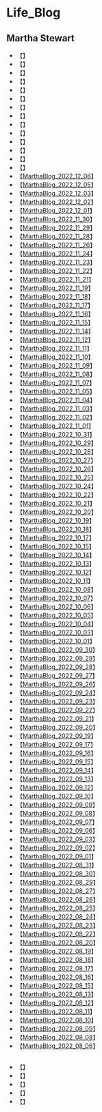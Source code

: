 # Life_Blog

## Martha Stewart
* 【[]()】
* 【[]()】
* 【[]()】
* 【[]()】
* 【[]()】
* 【[]()】
* 【[]()】
* 【[]()】
* 【[]()】
* 【[]()】
* 【[]()】
* 【[]()】
* 【[]()】
* 【[]()】
* 【[MarthaBlog_2022_12_06](https://www.themarthablog.com/2022/12/miami-art-week-2022.html)】
* 【[MarthaBlog_2022_12_05](https://www.themarthablog.com/2022/12/keeping-my-horses-warm-with-turnout-rugs-from-horseware-ireland.html)】
* 【[MarthaBlog_2022_12_03](https://www.themarthablog.com/2022/12/holiday-decorations-from-my-collections-2022.html)】
* 【[MarthaBlog_2022_12_02](https://www.themarthablog.com/2022/12/creamy-swedish-meatballs-with-egg-noodles-cranberry-relish-from-martha-stewart-marley-spoon.html)】
* 【[MarthaBlog_2022_12_01](https://www.themarthablog.com/2022/12/the-bedford-by-martha-stewart-decorated-for-the-holidays.html)】
* 【[MarthaBlog_2022_11_30](https://www.themarthablog.com/2022/11/thanksgiving-photos-from-employees-partners-and-friends-2022.html)】
* 【[MarthaBlog_2022_11_29](https://www.themarthablog.com/2022/11/my-thanksgiving-at-the-farm-2022.html)】
* 【[MarthaBlog_2022_11_28](https://www.themarthablog.com/2022/11/pruning-the-linden-trees.html)】
* 【[MarthaBlog_2022_11_26](https://www.themarthablog.com/2022/11/holiday-shopping-2022.html)】
* 【[MarthaBlog_2022_11_24](https://www.themarthablog.com/2022/11/thanksgiving-preparations-at-my-farm.html)】
* 【[MarthaBlog_2022_11_23](https://www.themarthablog.com/2022/11/harvesting-vegetables-from-the-greenhouse.html)】
* 【[MarthaBlog_2022_11_22](https://www.themarthablog.com/2022/11/planting-garlic-for-next-year.html)】
* 【[MarthaBlog_2022_11_21](https://www.themarthablog.com/2022/11/planting-fernspray-hinoki-cypress.html)】
* 【[MarthaBlog_2022_11_19](https://www.themarthablog.com/2022/11/unveiling-the-palladian-tree-by-baccarat-at-neiman-marcus-downtown-dallas.html)】
* 【[MarthaBlog_2022_11_18](https://www.themarthablog.com/2022/11/pruning-the-pin-oaks.html)】
* 【[MarthaBlog_2022_11_17](https://www.themarthablog.com/2022/11/growing-and-harvesting-saffron-at-my-farm.html)】
* 【[MarthaBlog_2022_11_16](https://www.themarthablog.com/2022/11/more-great-guests-on-the-martha-stewart-podcast.html)】
* 【[MarthaBlog_2022_11_15](https://www.themarthablog.com/2022/11/getting-fall-chores-done-around-the-farm.html)】
* 【[MarthaBlog_2022_11_14](https://www.themarthablog.com/2022/11/preparing-my-coops-for-winter.html)】
* 【[MarthaBlog_2022_11_12](https://www.themarthablog.com/2022/11/le-bernardin-turns-50.html)】
* 【[MarthaBlog_2022_11_11](https://www.themarthablog.com/2022/11/planting-platanus-acerifolia-bloodgood-in-my-maze.html)】
* 【[MarthaBlog_2022_11_10](https://www.themarthablog.com/2022/11/a-new-hoop-house-for-my-tropical-plants.html)】
* 【[MarthaBlog_2022_11_09](https://www.themarthablog.com/2022/11/cheesy-chicken-enchiladas-with-mild-red-chili-sauce-from-martha-stewart-marley-spoon.html)】
* 【[MarthaBlog_2022_11_08](https://www.themarthablog.com/2022/11/the-osage-orange-trees-at-my-farm.html)】
* 【[MarthaBlog_2022_11_07](https://www.themarthablog.com/2022/11/a-very-foggy-morning-at-my-farm.html)】
* 【[MarthaBlog_2022_11_05](https://www.themarthablog.com/2022/11/friendsgiving-with-martha-stewart-marley-spoon.html)】
* 【[MarthaBlog_2022_11_04](https://www.themarthablog.com/2022/11/martha-harvest-holiday-2022-5.html)】
* 【[MarthaBlog_2022_11_03](https://www.themarthablog.com/2022/11/martha-harvest-holiday-2022-4.html)】
* 【[MarthaBlog_2022_11_02](https://www.themarthablog.com/2022/11/martha-harvest-holiday-2022-3.html)】
* 【[MarthaBlog_2022_11_01](https://www.themarthablog.com/2022/11/martha-harvest-holiday-2022-2.html)】
* 【[MarthaBlog_2022_10_31](https://www.themarthablog.com/2022/10/martha-harvest-holiday-2022.html)】
* 【[MarthaBlog_2022_10_29](https://www.themarthablog.com/2022/10/holiday-decor-at-the-bedford-by-martha-stewart.html)】
* 【[MarthaBlog_2022_10_28](https://www.themarthablog.com/2022/10/spiced-honeynut-squash-grain-salad-from-martha-stewart-marley-spoon.html)】
* 【[MarthaBlog_2022_10_27](https://www.themarthablog.com/2022/10/using-my-new-speed-queen-washer-and-dryer.html)】
* 【[MarthaBlog_2022_10_26](https://www.themarthablog.com/2022/10/a-guest-blog-from-a-trip-to-nepal.html)】
* 【[MarthaBlog_2022_10_25](https://www.themarthablog.com/2022/10/its-here-martha-harvest-holiday-2022.html)】
* 【[MarthaBlog_2022_10_24](https://www.themarthablog.com/2022/10/planting-american-sweetgum-slender-silhouette-in-my-maze.html)】
* 【[MarthaBlog_2022_10_22](https://www.themarthablog.com/2022/10/time-to-store-all-the-tropical-plants.html)】
* 【[MarthaBlog_2022_10_21](https://www.themarthablog.com/2022/10/autumn-colors-in-maine-2.html)】
* 【[MarthaBlog_2022_10_20](https://www.themarthablog.com/2022/10/oven-fried-beef-taquitos-from-martha-stewart-marley-spoon.html)】
* 【[MarthaBlog_2022_10_19](https://www.themarthablog.com/2022/10/a-fall-garden-tour-at-my-farm.html)】
* 【[MarthaBlog_2022_10_18](https://www.themarthablog.com/2022/10/mid-october-colors-at-my-farm.html)】
* 【[MarthaBlog_2022_10_17](https://www.themarthablog.com/2022/10/parmesan-dutch-baby-from-martha-stewart-marley-spoon.html)】
* 【[MarthaBlog_2022_10_15](https://www.themarthablog.com/2022/10/get-ready-for-thanksgiving-with-martha-com.html)】
* 【[MarthaBlog_2022_10_14](https://www.themarthablog.com/2022/10/replacing-the-cover-on-my-hoop-house.html)】
* 【[MarthaBlog_2022_10_13](https://www.themarthablog.com/2022/10/a-visit-from-fat-and-sassy-goats.html)】
* 【[MarthaBlog_2022_10_12](https://www.themarthablog.com/2022/10/the-infatuations-eeeeeatscon-new-york.html)】
* 【[MarthaBlog_2022_10_11](https://www.themarthablog.com/2022/10/my-donkeys-get-dental-check-ups.html)】
* 【[MarthaBlog_2022_10_08](https://www.themarthablog.com/2022/10/a-delicious-meal-from-martha-stewart-marley-spoon.html)】
* 【[MarthaBlog_2022_10_07](https://www.themarthablog.com/2022/10/early-autumn-colors-at-my-farm.html)】
* 【[MarthaBlog_2022_10_06](https://www.themarthablog.com/2022/10/celebrating-the-opening-of-hermes-maison-madison.html)】
* 【[MarthaBlog_2022_10_05](https://www.themarthablog.com/2022/10/celebrating-mehregan-at-the-untermyer-gardens.html)】
* 【[MarthaBlog_2022_10_04](https://www.themarthablog.com/2022/10/making-delicious-and-nutritious-food-for-my-dogs.html)】
* 【[MarthaBlog_2022_10_03](https://www.themarthablog.com/2022/10/caring-for-the-carriage-road-at-skylands.html)】
* 【[MarthaBlog_2022_10_01](https://www.themarthablog.com/2022/10/the-tin-building-by-chef-jean-georges-at-the-seaport.html)】
* 【[MarthaBlog_2022_09_30](https://www.themarthablog.com/2022/09/baling-our-second-cut-of-hay.html)】
* 【[MarthaBlog_2022_09_29](https://www.themarthablog.com/2022/09/dinner-at-joji-in-new-york-city.html)】
* 【[MarthaBlog_2022_09_28](https://www.themarthablog.com/2022/09/chefs-riad-nasr-and-lee-hanson-their-restaurant-le-rock-and-my-podcast.html)】
* 【[MarthaBlog_2022_09_27](https://www.themarthablog.com/2022/09/visiting-wethersfield-estate-garden.html)】
* 【[MarthaBlog_2022_09_26](https://www.themarthablog.com/2022/09/a-guest-blog-from-a-trip-to-northern-california.html)】
* 【[MarthaBlog_2022_09_24](https://www.themarthablog.com/2022/09/martha-by-martha-stewart-apparel-on-martha-com.html)】
* 【[MarthaBlog_2022_09_23](https://www.themarthablog.com/2022/09/cleaning-the-equipment-barn-on-a-rainy-day.html)】
* 【[MarthaBlog_2022_09_22](https://www.themarthablog.com/2022/09/moving-the-donkey-run-in-shed.html)】
* 【[MarthaBlog_2022_09_21](https://www.themarthablog.com/2022/09/grooming-the-topiaries-in-my-winter-house-courtyard.html)】
* 【[MarthaBlog_2022_09_20](https://www.themarthablog.com/2022/09/the-martha-stewart-podcast.html)】
* 【[MarthaBlog_2022_09_19](https://www.themarthablog.com/2022/09/a-wedding-at-clove-brook-farm.html)】
* 【[MarthaBlog_2022_09_17](https://www.themarthablog.com/2022/09/attending-two-great-shows-during-new-york-fashion-week.html)】
* 【[MarthaBlog_2022_09_16](https://www.themarthablog.com/2022/09/my-growing-garden-maze.html)】
* 【[MarthaBlog_2022_09_15](https://www.themarthablog.com/2022/09/keeping-up-with-the-gardens.html)】
* 【[MarthaBlog_2022_09_14](https://www.themarthablog.com/2022/09/maintaining-my-carriage-roads.html)】
* 【[MarthaBlog_2022_09_13](https://www.themarthablog.com/2022/09/visiting-my-gaggle-of-geese.html)】
* 【[MarthaBlog_2022_09_12](https://www.themarthablog.com/2022/09/time-for-my-donkeys-to-get-their-hooves-trimmed.html)】
* 【[MarthaBlog_2022_09_10](https://www.themarthablog.com/2022/09/more-beautiful-dahlia-blooms-in-my-garden.html)】
* 【[MarthaBlog_2022_09_09](https://www.themarthablog.com/2022/09/my-silkie-chickens-are-growing-fast.html)】
* 【[MarthaBlog_2022_09_08](https://www.themarthablog.com/2022/09/my-halloween-harvest-collection-on-qvc.html)】
* 【[MarthaBlog_2022_09_07](https://www.themarthablog.com/2022/09/much-needed-rain-falls-over-my-farm.html)】
* 【[MarthaBlog_2022_09_06](https://www.themarthablog.com/2022/09/a-summer-exhibition-at-the-nybg.html)】
* 【[MarthaBlog_2022_09_03](https://www.themarthablog.com/2022/09/celebrating-living-on-my-podcast-with-isolde-motley-and-gael-towey.html)】
* 【[MarthaBlog_2022_09_02](https://www.themarthablog.com/2022/09/my-new-mercedes-benz-eqs.html)】
* 【[MarthaBlog_2022_09_01](https://www.themarthablog.com/2022/09/my-ostentation-of-peafowl-safe-and-sound.html)】
* 【[MarthaBlog_2022_08_31](https://www.themarthablog.com/2022/08/a-summer-soiree-at-the-pridwin-hotel-cottages-on-shelter-island.html)】
* 【[MarthaBlog_2022_08_30](https://www.themarthablog.com/2022/08/a-day-trip-to-landcraft-environments-ltd.html)】
* 【[MarthaBlog_2022_08_29](https://www.themarthablog.com/2022/08/a-guest-blog-from-a-european-vacation.html)】
* 【[MarthaBlog_2022_08_27](https://www.themarthablog.com/2022/08/delicious-foods-at-skylands.html)】
* 【[MarthaBlog_2022_08_26](https://www.themarthablog.com/2022/08/summer-plants-and-flowers-at-skylands.html)】
* 【[MarthaBlog_2022_08_25](https://www.themarthablog.com/2022/08/planting-a-maze-at-my-farm.html)】
* 【[MarthaBlog_2022_08_24](https://www.themarthablog.com/2022/08/protecting-my-peafowl.html)】
* 【[MarthaBlog_2022_08_23](https://www.themarthablog.com/2022/08/transforming-a-concrete-floor.html)】
* 【[MarthaBlog_2022_08_22](https://www.themarthablog.com/2022/08/watering-with-gilmour-at-skylands.html)】
* 【[MarthaBlog_2022_08_20](https://www.themarthablog.com/2022/08/more-dahlias-in-my-summer-garden.html)】
* 【[MarthaBlog_2022_08_19](https://www.themarthablog.com/2022/08/maintaining-a-gravel-driveway.html)】
* 【[MarthaBlog_2022_08_18](https://www.themarthablog.com/2022/08/many-summer-chores-at-my-farm.html)】
* 【[MarthaBlog_2022_08_17](https://www.themarthablog.com/2022/08/the-tomatoes-are-ready.html)】
* 【[MarthaBlog_2022_08_16](https://www.themarthablog.com/2022/08/my-guinea-fowl.html)】
* 【[MarthaBlog_2022_08_15](https://www.themarthablog.com/2022/08/moving-my-peafowl-coop.html)】
* 【[MarthaBlog_2022_08_13](https://www.themarthablog.com/2022/08/the-bedford-by-martha-stewart.html)】
* 【[MarthaBlog_2022_08_12](https://www.themarthablog.com/2022/08/cutting-down-an-ash-tree-at-the-farm.html)】
* 【[MarthaBlog_2022_08_11](https://www.themarthablog.com/2022/08/my-thriving-stewartia-garden-in-summer.html)】
* 【[MarthaBlog_2022_08_10](https://www.themarthablog.com/2022/08/water-water-water-with-gilmour.html)】
* 【[MarthaBlog_2022_08_09](https://www.themarthablog.com/2022/08/martha-by-martha-stewart-cookware.html)】
* 【[MarthaBlog_2022_08_08](https://www.themarthablog.com/2022/08/a-garden-of-hostas.html)】
* 【[MarthaBlog_2022_08_06](https://www.themarthablog.com/2022/08/blog-memories-visiting-landcraft-environments-ltd.html)】


## 
* 【[]()】
* 【[]()】
* 【[]()】
* 【[]()】
* 【[]()】

